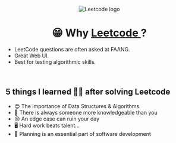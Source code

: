 <p align="center">
  <img  src="https://cdn.icon-icons.com/icons2/2530/PNG/512/leetcode_button_icon_151892.png" alt="Leetcode logo">
</p>

<h1 align="center"> 😁 Why 
  <a href="https://leetcode.com/akhilsharmaa/">Leetcode </a> ?
</h1>
  
*  LeetCode questions are often asked at FAANG. 
*  Great Web UI. 
*  Best for testing algorithmic skills.

<br> 


## 5️ things I learned ✌🏻 after solving Leetcode
*  😊 The importance of Data Structures & Algorithms
*  👀 There is always someone more knowledgeable than you
*  😔 An edge case can ruin your day
*  🖥️ Hard work beats talent…
*  📅 Planning is an essential part of software development
